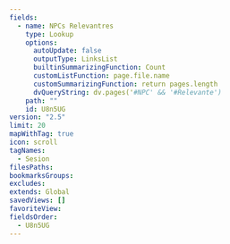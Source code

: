 ```yaml
---
fields:
  - name: NPCs Relevantres
    type: Lookup
    options:
      autoUpdate: false
      outputType: LinksList
      builtinSummarizingFunction: Count
      customListFunction: page.file.name
      customSummarizingFunction: return pages.length
      dvQueryString: dv.pages('#NPC' && '#Relevante')
    path: ""
    id: U8n5UG
version: "2.5"
limit: 20
mapWithTag: true
icon: scroll
tagNames:
  - Sesion
filesPaths: 
bookmarksGroups: 
excludes: 
extends: Global
savedViews: []
favoriteView: 
fieldsOrder:
  - U8n5UG
---
```

